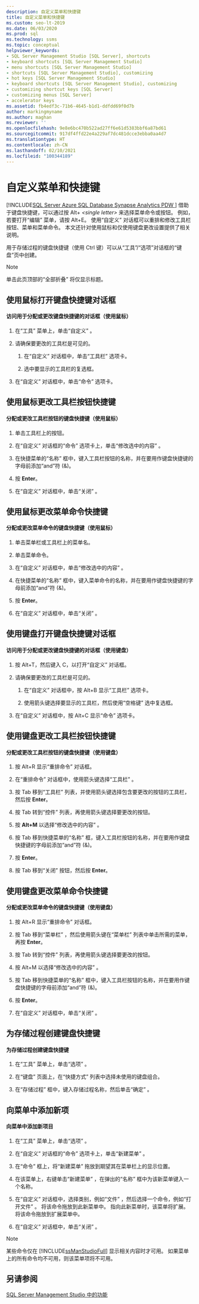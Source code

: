 ```yaml
---
description: 自定义菜单和快捷键
title: 自定义菜单和快捷键
ms.custom: seo-lt-2019
ms.date: 06/03/2020
ms.prod: sql
ms.technology: ssms
ms.topic: conceptual
helpviewer_keywords:
- SQL Server Management Studio [SQL Server], shortcuts
- keyboard shortcuts [SQL Server Management Studio]
- menu shortcuts [SQL Server Management Studio]
- shortcuts [SQL Server Management Studio], customizing
- hot keys [SQL Server Management Studio]
- keyboard shortcuts [SQL Server Management Studio], customizing
- customizing shortcut keys [SQL Server]
- customizing menus [SQL Server]
- accelerator keys
ms.assetid: fb4edf3c-71b6-4645-b1d1-ddfdd69f0d7b
author: markingmyname
ms.author: maghan
ms.reviewer: ''
ms.openlocfilehash: 9e8e6bc470b522ad27ff6e61d5383bbf6a87bd61
ms.sourcegitcommit: 917df4ffd22e4a229af7dc481dcce3ebba0aa4d7
ms.translationtype: HT
ms.contentlocale: zh-CN
ms.lasthandoff: 02/10/2021
ms.locfileid: "100344189"
---
```

# <a name="customize-menus-and-shortcut-keys"></a>自定义菜单和快捷键

[!INCLUDE[SQL Server Azure SQL Database Synapse Analytics PDW ](../includes/applies-to-version/sql-asdb-asdbmi-asa-pdw.md)]
借助于键盘快捷键，可以通过按 Alt+ *\<single letter>* 来选择菜单命令或按钮。 例如，若要打开“编辑”  菜单，请按 Alt+E。 使用“自定义”  对话框可以重排和修改工具栏按钮、菜单和菜单命令。 本文还针对使用鼠标和仅使用键盘更改设置提供了相关说明。  
  
用于存储过程的键盘快捷键（使用 Ctrl 键）可以从“工具”/“选项”对话框的“键盘”页中创建。  
  
> [!NOTE]  
> 单击此页顶部的“全部折叠”  将仅显示标题。  
  
## <a name="opening-the-keyboard-accelerator-dialog-box-using-the-mouse"></a>使用鼠标打开键盘快捷键对话框  
  
#### <a name="to-access-the-dialog-box-for-assigning-or-changing-a-keyboard-accelerator-using-the-mouse"></a>访问用于分配或更改键盘快捷键的对话框（使用鼠标）  
  
1.  在“工具”  菜单上，单击“自定义”  。  
  
2.  请确保要更改的工具栏是可见的。  
  
    1.  在“自定义”  对话框中，单击“工具栏”  选项卡。  
  
    2.  选中要显示的工具栏的复选框。  
  
3.  在“自定义”  对话框中，单击“命令”  选项卡。  
  
## <a name="changing-a-toolbar-buttons-accelerator-key-using-the-mouse"></a>使用鼠标更改工具栏按钮快捷键  
  
#### <a name="to-assign-or-change-a-toolbar-buttons-keyboard-accelerator-using-the-mouse"></a>分配或更改工具栏按钮的键盘快捷键（使用鼠标）  
  
1.  单击工具栏上的按钮。  
  
2.  在“自定义”  对话框的“命令”  选项卡上，单击“修改选中的内容”  。  
  
3.  在快捷菜单的“名称”  框中，键入工具栏按钮的名称，并在要用作键盘快捷键的字母前添加“and”符 (&)。  
  
4.  按 **Enter**。  
  
5.  在“自定义”  对话框中，单击“关闭”  。  
  
## <a name="changing-a-menu-commands-accelerator-key-using-the-mouse"></a>使用鼠标更改菜单命令快捷键  
  
#### <a name="to-assign-or-change-a-menu-commands-keyboard-accelerator-using-the-mouse"></a>分配或更改菜单命令的键盘快捷键（使用鼠标）  
  
1.  单击菜单栏或工具栏上的菜单名。  
  
2.  单击菜单命令。  
  
3.  在“自定义”  对话框中，单击“修改选中的内容”  。  
  
4.  在快捷菜单的“名称”  框中，键入菜单命令的名称，并在要用作键盘快捷键的字母前添加“and”符 (&)。  
  
5.  按 **Enter**。  
  
6.  在“自定义”  对话框中，单击“关闭”  。  
  
## <a name="opening-the-keyboard-accelerator-dialog-box-using-the-keyboard"></a>使用键盘打开键盘快捷键对话框  
  
#### <a name="to-access-the-dialog-box-for-assigning-or-changing-a-keyboard-accelerator-using-the-keyboard"></a>访问用于分配或更改键盘快捷键的对话框（使用键盘）  
  
1.  按 Alt+T，然后键入 C，以打开“自定义”  对话框。  
  
2.  请确保要更改的工具栏是可见的。  
  
    1.  在“自定义”  对话框中，按 Alt+B 显示“工具栏”  选项卡。  
  
    2.  使用箭头键选择要显示的工具栏，然后使用“空格键”  选中复选框。  
  
3.  在“自定义”  对话框中，按 Alt+C 显示“命令”  选项卡。  
  
## <a name="changing-a-toolbar-buttons-accelerator-key-using-the-keyboard"></a>使用键盘更改工具栏按钮快捷键  
  
#### <a name="to-assign-or-change-a-toolbar-buttons-keyboard-accelerator-using-the-keyboard"></a>分配或更改工具栏按钮的键盘快捷键（使用键盘）  
  
1.  按 Alt+R 显示“重排命令”  对话框。  
  
2.  在“重排命令”  对话框中，使用箭头键选择“工具栏”  。  
  
3.  按 Tab 移到“工具栏”  列表，并使用箭头键选择包含要更改的按钮的工具栏，然后按 **Enter**。  
  
4.  按 Tab 转到“控件”  列表，再使用箭头键选择要更改的按钮。  
  
5.  按 **Alt+M** 以选择“修改选中的内容”  。  
  
6.  按 Tab 移到快捷菜单的“名称”  框，键入工具栏按钮的名称，并在要用作键盘快捷键的字母前添加“and”符 (&)。  
  
7.  按 **Enter**。  
  
8.  按 Tab 移到“关闭”  按钮，然后按 **Enter**。  
  
## <a name="changing-a-menu-commands-accelerator-key-using-the-keyboard"></a>使用键盘更改菜单命令快捷键  
  
#### <a name="to-assign-or-change-a-menu-commands-keyboard-accelerator-using-the-keyboard"></a>分配或更改菜单命令的键盘快捷键（使用键盘）  
  
1.  按 Alt+R 显示“重排命令”  对话框。  
  
2.  按 Tab 移到“菜单栏”  ，然后使用箭头键在“菜单栏”  列表中单击所需的菜单，再按 **Enter**。  
  
3.  按 Tab 转到“控件”  列表，再使用箭头键选择要更改的按钮。  
  
4.  按 Alt+M 以选择“修改选中的内容”  。  
  
5.  按 Tab 移到快捷菜单的“名称”  框中，键入工具栏按钮的名称，并在要用作键盘快捷键的字母前添加“and”符 (&)。  
  
6.  按 **Enter**。  
  
7.  在“自定义”  对话框中，单击“关闭”  。  
  
## <a name="creating-a-keyboard-accelerator-for-a-stored-procedure"></a>为存储过程创建键盘快捷键  
  
#### <a name="to-create-a-keyboard-accelerator-for-a-stored-procedure"></a>为存储过程创建键盘快捷键  
  
1.  在“工具”  菜单上，单击“选项”  。  
  
2.  在“键盘”  页面上，在“快捷方式”  列表中选择未使用的键盘组合。  
  
3.  在“存储过程”  框中，键入存储过程名称，然后单击“确定”  。  
  
## <a name="adding-a-new-item-to-the-menu"></a>向菜单中添加新项  
  
#### <a name="to-add-a-new-item-to-the-menu"></a>向菜单中添加新项目  
  
1.  在“工具”  菜单上，单击“选项”  。  
  
2.  在“自定义”  对话框的“命令”  选项卡上，单击“新建菜单”  。  
  
3.  在“命令”  框上，将“新建菜单”  拖放到期望其在菜单栏上的显示位置。  
  
4.  在该菜单上，右键单击“新建菜单”  ，在弹出的“名称”  框中为该新菜单键入一个名称。  
  
5.  在“自定义”  对话框中，选择类别，例如“文件”  ，然后选择一个命令，例如“打开文件”  。 将该命令拖放到此新菜单中。 指向此新菜单时，该菜单将扩展。 将该命令拖放到扩展菜单中。  
  
6.  在“自定义”  对话框中，单击“关闭”  。  
  
> [!NOTE]  
> 某些命令仅在 [!INCLUDE[ssManStudioFull](../includes/ssmanstudiofull-md.md)] 显示相关内容时才可用。 如果菜单上的所有命令均不可用，则该菜单项将不可用。  
  
## <a name="see-also"></a>另请参阅  
[SQL Server Management Studio 中的功能](./sql-server-management-studio-ssms.md)  
